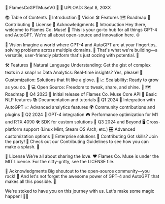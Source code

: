 🌟 FlamesCoGPTMuseV0 🌟
📅 UPLOAD: Sept 8, 20XX

📚 Table of Contents
👋 Introduction
🚀 Vision
🛠 Features
🗺 Roadmap
🤝 Contributing
📜 License
🙏 Acknowledgments
👋 Introduction
Hey there, welcome to Flames Co. Muse! 🎉 This is your go-to hub for all things GPT-4 and AutoGPT. We're all about open-source and innovation here. 🌐

🚀 Vision
Imagine a world where GPT-4 and AutoGPT are at your fingertips, solving problems across multiple domains. 🌌 That's what we're building—a versatile, user-friendly platform that's just oozing with potential. 🌠

🛠 Features
📖 Natural Language Understanding: Get the gist of complex texts in a snap!
📊 Data Analytics: Real-time insights? Yes, please!
🔧 Customization: Solutions that fit like a glove. 🧤
📈 Scalability: Ready to grow as you do. 🌱
💻 Open Source: Freedom to tweak, share, and shine. 🌟
🗺 Roadmap
📆 Q4 2023
 🚀 Initial release of Flames Co. Muse Core API
 📝 Basic NLP features
 📚 Documentation and tutorials
📆 Q1 2024
 🔗 Integration with AutoGPT
 📈 Advanced analytics features
 🌍 Community contributions and plugins
📆 Q2 2024
 🤖 GPT-4 integration
 🎮 Performance optimization for M1 and RTX 4090
 🛠 SDK for custom solutions
📆 Q3 2024 and Beyond
 🖥 Cross-platform support (Linux Mint, Steam OS Arch, etc.)
 🎛 Advanced customization options
 🏢 Enterprise solutions
🤝 Contributing
Got skills? Join the party! 🎉 Check out our Contributing Guidelines to see how you can make a splash. 🌊

📜 License
We're all about sharing the love. ❤️ Flames Co. Muse is under the MIT License. For the nitty-gritty, see the LICENSE file.

🙏 Acknowledgments
Big shoutout to the open-source community—you rock! 🎸 And let's not forget the awesome power of GPT-4 and AutoGPT that makes all this possible. 🚀

We're stoked to have you on this journey with us. Let's make some magic happen! 🌈✨
